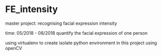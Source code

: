 # FE_intensity
master project: recognising facial expression intensity

time: 05/2018 - 08/2018
quantify the facial expression of one person

using virtualenv to create isolate python environment in this project
using openCV
